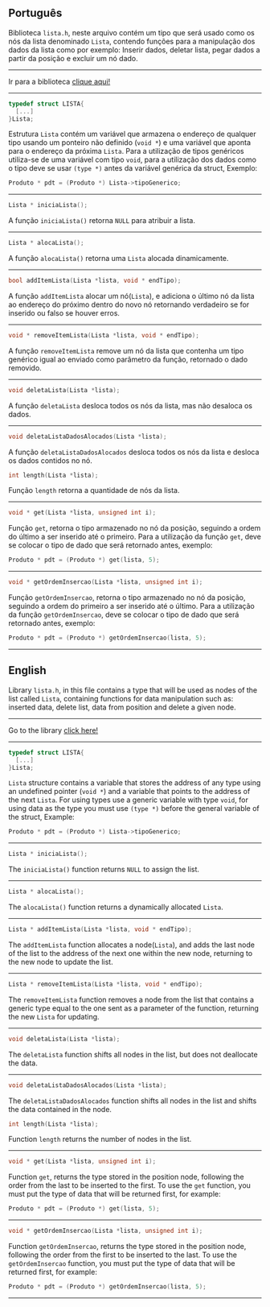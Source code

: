 ## Português

Biblioteca ``lista.h``, neste arquivo contém um tipo que será usado como os nós da lista denominado ``Lista``, contendo funções para a manipulação dos dados da lista como por exemplo: Inserir dados, deletar lista, pegar dados a partir da posição e excluir um nó dado.

---

Ir para a biblioteca [clique aqui!](../lista/lista.h)

---

```C
typedef struct LISTA{
  [...]
}Lista;
```

Estrutura ``Lista`` contém um variável que armazena o endereço de qualquer tipo usando um ponteiro não definido (``void *``) e uma variável que aponta para o endereço da próxima ``Lista``. 
Para a utilização de tipos genéricos utiliza-se de uma variável com tipo ``void``, para a utilização dos dados como o tipo deve se usar ``(type *)`` antes da variável genérica da struct, Exemplo:

```C
Produto * pdt = (Produto *) Lista->tipoGenerico;
```

---

```C
Lista * iniciaLista();
```

A função ``iniciaLista()`` retorna ``NULL`` para atribuir a lista.

---

```C
Lista * alocaLista();
```

A função ``alocaLista()`` retorna uma ``Lista`` alocada dinamicamente.

---

```C
bool addItemLista(Lista *lista, void * endTipo);
```

A função ``addItemLista`` alocar um nó(``Lista``), e adiciona o último nó da lista ao endereço do próximo dentro do novo nó retornando verdadeiro se for inserido ou falso se houver erros.

---

```C
void * removeItemLista(Lista *lista, void * endTipo);
```

A função ``removeItemLista`` remove um nó da lista que contenha um tipo genérico igual ao enviado como parâmetro da função, retornado o dado removido.

---

```C
void deletaLista(Lista *lista);
```

A função ``deletaLista`` desloca todos os nós da lista, mas não desaloca os dados.

---

```C
void deletaListaDadosAlocados(Lista *lista);
```

A função ``deletaListaDadosAlocados`` desloca todos os nós da lista e desloca os dados contidos no nó.

```C
int length(Lista *lista);
```

Função ``length`` retorna a quantidade de nós da lista.

---

```C
void * get(Lista *lista, unsigned int i);
```
Função ``get``, retorna o tipo armazenado no nó da posição, seguindo a ordem do último a ser inserido até o primeiro.
Para a utilização da função ``get``, deve se colocar o tipo de dado que será retornado antes, exemplo:

```C
Produto * pdt = (Produto *) get(lista, 5);
```

---

```C
void * getOrdemInsercao(Lista *lista, unsigned int i);
```

Função ``getOrdemInsercao``, retorna o tipo armazenado no nó da posição, seguindo a ordem do primeiro a ser inserido até o último.
Para a utilização da função ``getOrdemInsercao``, deve se colocar o tipo de dado que será retornado antes, exemplo:

```C
Produto * pdt = (Produto *) getOrdemInsercao(lista, 5);
```

---

## English

Library ``lista.h``, in this file contains a type that will be used as nodes of the list called ``Lista``, containing functions for data manipulation such as: inserted data, delete list, data from position and delete a given node.

---

Go to the library [click here!](../lista/lista.h)

---

```C
typedef struct LISTA{
  [...]
}Lista;
```

``Lista`` structure contains a variable that stores the address of any type using an undefined pointer (``void *``) and a variable that points to the address of the next ``Lista``.
For using types use a generic variable with type ``void``, for using data as the type you must use ``(type *)`` before the general variable of the struct, Example:

```C
Produto * pdt = (Produto *) Lista->tipoGenerico;
```

---

```C
Lista * iniciaLista();
```

The ``iniciaLista()`` function returns ``NULL`` to assign the list.

---

```C
Lista * alocaLista();
```

The ``alocaLista()`` function returns a dynamically allocated ``Lista``.

---

```C
Lista * addItemLista(Lista *lista, void * endTipo);
```

The ``addItemLista`` function allocates a node(``Lista``), and adds the last node of the list to the address of the next one within the new node, returning to the new node to update the list.

---

```C
Lista * removeItemLista(Lista *lista, void * endTipo);
```

The ``removeItemLista`` function removes a node from the list that contains a generic type equal to the one sent as a parameter of the function, returning the new ``Lista`` for updating.

---

```C
void deletaLista(Lista *lista);
```

The ``deletaLista`` function shifts all nodes in the list, but does not deallocate the data.

---

```C
void deletaListaDadosAlocados(Lista *lista);
```

The ``deletaListaDadosAlocados`` function shifts all nodes in the list and shifts the data contained in the node.

```C
int length(Lista *lista);
```

Function ``length`` returns the number of nodes in the list.

---

```C
void * get(Lista *lista, unsigned int i);
```
Function ``get``, returns the type stored in the position node, following the order from the last to be inserted to the first.
To use the ``get`` function, you must put the type of data that will be returned first, for example:

```C
Produto * pdt = (Produto *) get(lista, 5);
```

---

```C
void * getOrdemInsercao(Lista *lista, unsigned int i);
```

Function ``getOrdemInsercao``, returns the type stored in the position node, following the order from the first to be inserted to the last.
To use the ``getOrdemInsercao`` function, you must put the type of data that will be returned first, for example:

```C
Produto * pdt = (Produto *) getOrdemInsercao(lista, 5);
```

---
